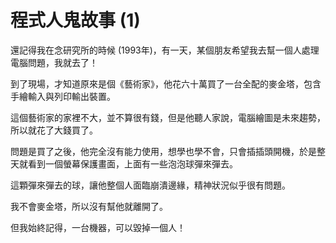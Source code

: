 # 程式人鬼故事 (1)

還記得我在念研究所的時候 (1993年)，有一天，某個朋友希望我去幫一個人處理電腦問題，我就去了！

到了現場，才知道原來是個《藝術家》，他花六十萬買了一台全配的麥金塔，包含手繪輸入與列印輸出裝置。

這個藝術家的家裡不大，並不算很有錢，但是他聽人家說，電腦繪圖是未來趨勢，所以就花了大錢買了。

問題是買了之後，他完全沒有能力使用，想學也學不會，只會插插頭開機，於是整天就看到一個螢幕保護畫面，上面有一些泡泡球彈來彈去。

這顆彈來彈去的球，讓他整個人面臨崩潰邊緣，精神狀況似乎很有問題。

我不會麥金塔，所以沒有幫他就離開了。

但我始終記得，一台機器，可以毀掉一個人！
